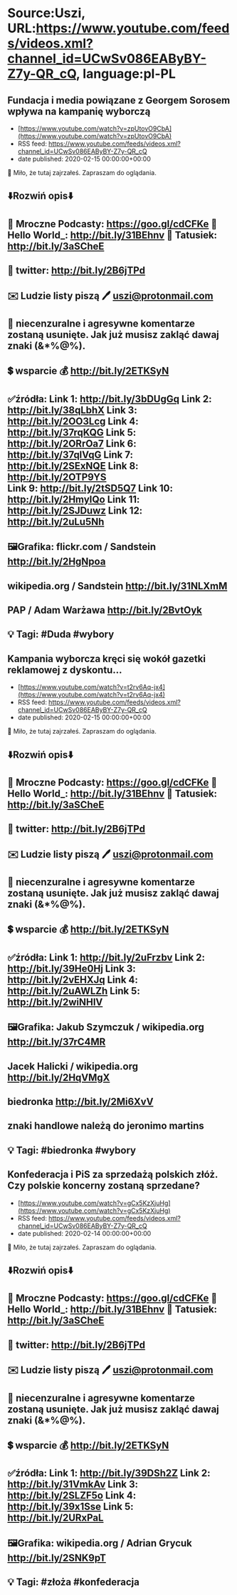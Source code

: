 # Source:Uszi, URL:https://www.youtube.com/feeds/videos.xml?channel_id=UCwSv086EAByBY-Z7y-QR_cQ, language:pl-PL

## Fundacja i media powiązane z Georgem Sorosem wpływa na kampanię wyborczą
 - [https://www.youtube.com/watch?v=zpUtovO9CbA](https://www.youtube.com/watch?v=zpUtovO9CbA)
 - RSS feed: https://www.youtube.com/feeds/videos.xml?channel_id=UCwSv086EAByBY-Z7y-QR_cQ
 - date published: 2020-02-15 00:00:00+00:00

🤪 Miło, że tutaj zajrzałeś.  Zapraszam do oglądania.

⬇️Rozwiń opis⬇️
-------------------------------------------------------------
👀 Mroczne Podcasty: https://goo.gl/cdCFKe
👀 Hello World_: http://bit.ly/31BEhnv
👀 Tatusiek: http://bit.ly/3aSCheE
-------------------------------------------------------------
👀 twitter: http://bit.ly/2B6jTPd
-------------------------------------------------------------
✉️ Ludzie listy piszą 
🖊️ uszi@protonmail.com
-------------------------------------------------------------
👺 niecenzuralne i agresywne komentarze zostaną usunięte.  Jak już musisz zakląć dawaj znaki (&*%@%).
-------------------------------------------------------------
💲 wsparcie
💰 http://bit.ly/2ETKSyN
-------------------------------------------------------------
✅źródła:
Link 1:                   http://bit.ly/3bDUgGq
Link 2:                   http://bit.ly/38qLbhX
Link 3:                   http://bit.ly/2OO3Lcg
Link 4:                   http://bit.ly/37rqKQG
Link 5:                   http://bit.ly/2ORrOa7 
Link 6:                   http://bit.ly/37qlVqG
Link 7:                   http://bit.ly/2SExNQE
Link 8:                   http://bit.ly/2OTP9YS     
Link 9:                   http://bit.ly/2tSD5Q7
Link 10:                 http://bit.ly/2HmyIQo
Link 11:                 http://bit.ly/2SJDuwz
Link 12:                 http://bit.ly/2uLu5Nh       
-------------------------------------------------------------
🖼Grafika: 
flickr.com / Sandstein 
http://bit.ly/2HgNpoa
---
wikipedia.org / Sandstein 
http://bit.ly/31NLXmM
---
PAP / Adam Warżawa
http://bit.ly/2BvtOyk
-------------------------------------------------------------
💡 Tagi: #Duda #wybory
-------------------------------------------------------------

## Kampania wyborcza kręci się wokół gazetki reklamowej z dyskontu...
 - [https://www.youtube.com/watch?v=t2rv6Aq-jx4](https://www.youtube.com/watch?v=t2rv6Aq-jx4)
 - RSS feed: https://www.youtube.com/feeds/videos.xml?channel_id=UCwSv086EAByBY-Z7y-QR_cQ
 - date published: 2020-02-15 00:00:00+00:00

🤪 Miło, że tutaj zajrzałeś.  Zapraszam do oglądania.

⬇️Rozwiń opis⬇️
-------------------------------------------------------------
👀 Mroczne Podcasty: https://goo.gl/cdCFKe
👀 Hello World_: http://bit.ly/31BEhnv
👀 Tatusiek: http://bit.ly/3aSCheE
-------------------------------------------------------------
👀 twitter: http://bit.ly/2B6jTPd
-------------------------------------------------------------
✉️ Ludzie listy piszą 
🖊️ uszi@protonmail.com
-------------------------------------------------------------
👺 niecenzuralne i agresywne komentarze zostaną usunięte.  Jak już musisz zakląć dawaj znaki (&*%@%).
-------------------------------------------------------------
💲 wsparcie
💰 http://bit.ly/2ETKSyN
-------------------------------------------------------------
✅źródła:
Link 1:                   http://bit.ly/2uFrzbv
Link 2:                   http://bit.ly/39He0Hj
Link 3:                   http://bit.ly/2vEHXJq
Link 4:                   http://bit.ly/2uAWLZh
Link 5:                   http://bit.ly/2wiNHIV
-------------------------------------------------------------
🖼Grafika: 
Jakub Szymczuk / wikipedia.org
http://bit.ly/37rC4MR
---
Jacek Halicki / wikipedia.org
http://bit.ly/2HqVMgX
---
biedronka
http://bit.ly/2Mi6XvV
---
znaki handlowe należą do jeronimo martins
-------------------------------------------------------------
💡 Tagi: #biedronka #wybory
-------------------------------------------------------------

## Konfederacja i PiS za sprzedażą polskich złóż. Czy polskie koncerny zostaną sprzedane?
 - [https://www.youtube.com/watch?v=gCx5KzXjuHg](https://www.youtube.com/watch?v=gCx5KzXjuHg)
 - RSS feed: https://www.youtube.com/feeds/videos.xml?channel_id=UCwSv086EAByBY-Z7y-QR_cQ
 - date published: 2020-02-14 00:00:00+00:00

🤪 Miło, że tutaj zajrzałeś.  Zapraszam do oglądania.

⬇️Rozwiń opis⬇️
-------------------------------------------------------------
👀 Mroczne Podcasty: https://goo.gl/cdCFKe
👀 Hello World_: http://bit.ly/31BEhnv
👀 Tatusiek: http://bit.ly/3aSCheE
-------------------------------------------------------------
👀 twitter: http://bit.ly/2B6jTPd
-------------------------------------------------------------
✉️ Ludzie listy piszą 
🖊️ uszi@protonmail.com
-------------------------------------------------------------
👺 niecenzuralne i agresywne komentarze zostaną usunięte.  Jak już musisz zakląć dawaj znaki (&*%@%).
-------------------------------------------------------------
💲 wsparcie
💰 http://bit.ly/2ETKSyN
-------------------------------------------------------------
✅źródła:
Link 1:                   http://bit.ly/39DSh2Z
Link 2:                   http://bit.ly/31VmkAv
Link 3:                   http://bit.ly/2SLZF5o
Link 4:                   http://bit.ly/39x1Sse
Link 5:                   http://bit.ly/2URxPaL              
-------------------------------------------------------------
🖼Grafika: 
wikipedia.org / Adrian Grycuk 
http://bit.ly/2SNK9pT
-------------------------------------------------------------
💡 Tagi: #złoża #konfederacja
-------------------------------------------------------------

